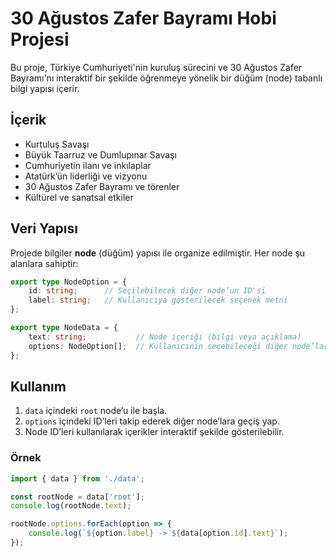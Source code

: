 # 30 Ağustos Zafer Bayramı Hobi Projesi

Bu proje, Türkiye Cumhuriyeti'nin kuruluş sürecini ve 30 Ağustos Zafer Bayramı'nı interaktif bir şekilde öğrenmeye yönelik bir düğüm (node) tabanlı bilgi yapısı içerir.

## İçerik

- Kurtuluş Savaşı
- Büyük Taarruz ve Dumlupınar Savaşı
- Cumhuriyetin ilanı ve inkılaplar
- Atatürk’ün liderliği ve vizyonu
- 30 Ağustos Zafer Bayramı ve törenler
- Kültürel ve sanatsal etkiler

## Veri Yapısı

Projede bilgiler **node** (düğüm) yapısı ile organize edilmiştir. Her node şu alanlara sahiptir:

```ts
export type NodeOption = {
    id: string;      // Seçilebilecek diğer node’un ID'si
    label: string;   // Kullanıcıya gösterilecek seçenek metni
};

export type NodeData = {
    text: string;           // Node içeriği (bilgi veya açıklama)
    options: NodeOption[];  // Kullanıcının seçebileceği diğer node’lar
};
```

## Kullanım

1. `data` içindeki `root` node’u ile başla.
2. `options` içindeki ID’leri takip ederek diğer node’lara geçiş yap.
3. Node ID’leri kullanılarak içerikler interaktif şekilde gösterilebilir.

### Örnek

```ts
import { data } from './data';

const rootNode = data['root'];
console.log(rootNode.text);

rootNode.options.forEach(option => {
    console.log(`${option.label} -> ${data[option.id].text}`);
});
```
